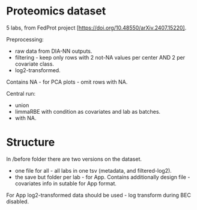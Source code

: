 # Proteomics dataset

5 labs, from FedProt project [https://doi.org/10.48550/arXiv.2407.15220].

Preprocessing:
- raw data from DIA-NN outputs.
- filtering - keep only rows with 2 not-NA values per center AND 2 per covariate class.
- log2-transformed.

Contains NA - for PCA plots - omit rows with NA.

Central run:  
- union
- limmaRBE with condition as covariates and lab as batches.
- with NA.

# Structure

In /before folder there are two versions on the dataset.  
- one file for all - all labs in one tsv (metadata, and filtered-log2).
- the save but folder per lab - for App. Contains additionally design file - covariates info in sutable for App format.

For App log2-transformed data should be used - log transform during BEC disabled.
